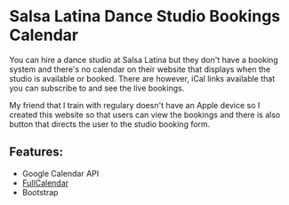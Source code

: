 # Salsa Latina Dance Studio Bookings Calendar

You can hire a dance studio at Salsa Latina but they don't have a booking system and there's no calendar on their website that displays when the studio is available or booked. 
There are however, iCal links available that you can subscribe to and see the live bookings.

My friend that I train with regulary doesn't have an Apple device so I created this website so that users can view the bookings and there is also button that directs the user to the studio booking form.

## Features: 
- Google Calendar API
- [FullCalendar](https://fullcalendar.io/)
- Bootstrap
